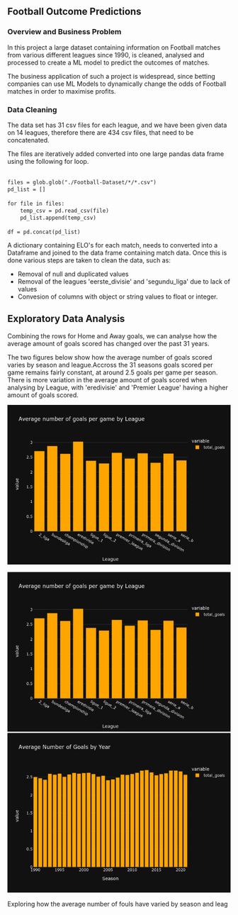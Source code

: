 ## Football Outcome Predictions

### Overview and Business Problem

In this project a large dataset containing information on Football matches from various different leagues since 1990, is cleaned, analysed and processed to create a ML model to predict the outcomes of matches. 

The business application of such a project is widespread, since betting companies can use ML Models to dynamically change the odds of Football matches in order to maximise profits. 

### Data Cleaning
The data set has 31 csv files for each league, and we have been given data on 14 leagues, therefore there are 434 csv files, that need to be concatenated.  

The files are iteratively added converted into one large pandas data frame using the following for loop. 

```

files = glob.glob("./Football-Dataset/*/*.csv")
pd_list = []

for file in files:
    temp_csv = pd.read_csv(file)
    pd_list.append(temp_csv)

df = pd.concat(pd_list)

```

A dictionary containing ELO's for each match, needs to converted into a Dataframe and joined to the data frame containing match data. Once this is done various steps are taken to clean the data, such as: 
- Removal of null and duplicated values
- Removal of the leagues 'eerste_divisie' and 'segundu_liga' due to lack of values
- Convesion of columns with object or string values to float or integer. 

## Exploratory Data Analysis 

Combining the rows for Home and Away goals, we can analyse how the average amount of goals scored has changed over the past 31 years. 

The two figures below show how the average number of goals scored varies by season and league.Accross the 31 seasons goals scored per game remains fairly constant, at around 2.5 goals per game per season. 
There is more variation in the average amount of goals scored when analysing by League, with 'eredivisie' and 'Premier League' having a higher amount of goals scored. 


<p align='center'>
  <img 
    width='600'
    src='images/average_goals_by_league.png'
  >
</p>

![Average Goals By Season](images/average_goals_by_league.png)
![Average Goals By Year](images/average_goals_year.png)

Exploring how the average number of fouls have varied by season and leag